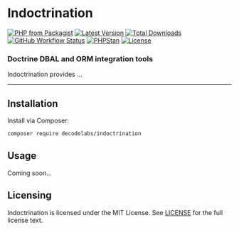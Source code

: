 # Indoctrination

[![PHP from Packagist](https://img.shields.io/packagist/php-v/decodelabs/indoctrination?style=flat)](https://packagist.org/packages/decodelabs/indoctrination)
[![Latest Version](https://img.shields.io/packagist/v/decodelabs/indoctrination.svg?style=flat)](https://packagist.org/packages/decodelabs/indoctrination)
[![Total Downloads](https://img.shields.io/packagist/dt/decodelabs/indoctrination.svg?style=flat)](https://packagist.org/packages/decodelabs/indoctrination)
[![GitHub Workflow Status](https://img.shields.io/github/actions/workflow/status/decodelabs/indoctrination/integrate.yml?branch=develop)](https://github.com/decodelabs/indoctrination/actions/workflows/integrate.yml)
[![PHPStan](https://img.shields.io/badge/PHPStan-enabled-44CC11.svg?longCache=true&style=flat)](https://github.com/phpstan/phpstan)
[![License](https://img.shields.io/packagist/l/decodelabs/indoctrination?style=flat)](https://packagist.org/packages/decodelabs/indoctrination)

### Doctrine DBAL and ORM integration tools

Indoctrination provides ...

---

## Installation

Install via Composer:

```bash
composer require decodelabs/indoctrination
```

## Usage

Coming soon...

## Licensing

Indoctrination is licensed under the MIT License. See [LICENSE](./LICENSE) for the full license text.
